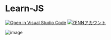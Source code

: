 # Learn-JS
[![Open in Visual Studio Code](https://img.shields.io/static/v1?logo=visualstudiocode&label=&message=Open%20in%20Visual%20Studio%20Code&labelColor=2c2c32&color=007acc&logoColor=007acc)](https://open.vscode.dev/｛GitHubのuser名｝/{Learn-JS})
[![ZENNアカウント](https://badgen.org/img/zenn/milk_code/followers?style=for-the-badge)](https://zenn.dev/milk_code)

![image](https://github.com/KanedaAkihiro/Learn-JS/assets/101224342/11ca8ece-7fdf-4da5-bd59-b16a825cef32)

